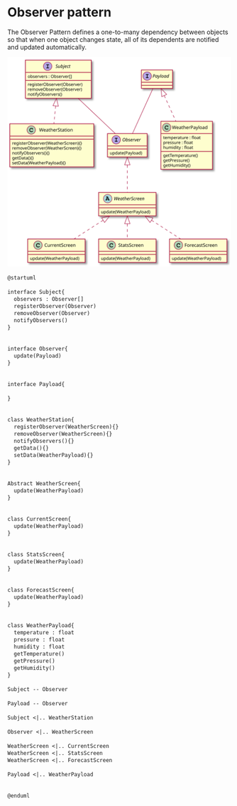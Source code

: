 # Observer pattern

The Observer Pattern defines a one-to-many
dependency between objects so that when one
object changes state, all of its dependents are
notified and updated automatically.

![UML](uml.svg)


```plantuml
@startuml

interface Subject{
  observers : Observer[]
  registerObserver(Observer)
  removeObserver(Observer)
  notifyObservers()
}


interface Observer{
  update(Payload)
}


interface Payload{

}


class WeatherStation{
  registerObserver(WeatherScreen){}
  removeObserver(WeatherScreen){}
  notifyObservers(){}
  getData(){}
  setData(WeatherPayload){}
}


Abstract WeatherScreen{
  update(WeatherPayload)
}


class CurrentScreen{
  update(WeatherPayload)
}


class StatsScreen{
  update(WeatherPayload)
}


class ForecastScreen{
  update(WeatherPayload)
}


class WeatherPayload{
  temperature : float
  pressure : float
  humidity : float
  getTemperature()
  getPressure()
  getHumidity()
}

Subject -- Observer

Payload -- Observer

Subject <|.. WeatherStation

Observer <|.. WeatherScreen

WeatherScreen <|.. CurrentScreen
WeatherScreen <|.. StatsScreen
WeatherScreen <|.. ForecastScreen

Payload <|.. WeatherPayload


@enduml
```
